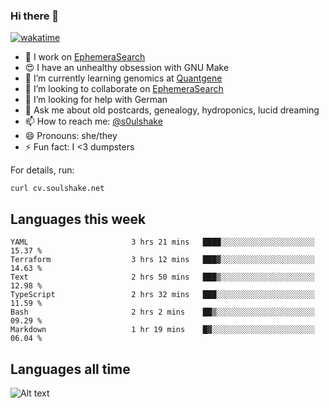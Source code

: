 ### Hi there 👋

[![wakatime](https://wakatime.com/badge/user/08339702-a231-40c4-8838-d449bd2ff951.svg)](https://wakatime.com/@08339702-a231-40c4-8838-d449bd2ff951)

<!--
**soulshake/soulshake** is a ✨ _special_ ✨ repository because its `README.md` (this file) appears on your GitHub profile.

Here are some ideas to get you started:

- 🔭 I’m currently working on ...
- 🌱 I’m currently learning ...
- 👯 I’m looking to collaborate on ...
- 🤔 I’m looking for help with ...
- 💬 Ask me about ...
- 📫 How to reach me: ...
- 😄 Pronouns: ...
- ⚡ Fun fact: ...
-->


- 🔭 I work on [EphemeraSearch](https://www.ephemerasearch.com/)
- 😍 I have an unhealthy obsession with GNU Make
- :dna: I’m currently learning genomics at [Quantgene](https://www.quantgene.com/)
- 👯 I’m looking to collaborate on [EphemeraSearch](https://www.ephemerasearch.com/)
- 🤔 I’m looking for help with German
- 💬 Ask me about old postcards, genealogy, hydroponics, lucid dreaming
- 📫 How to reach me: [@s0ulshake](https://twitter.com/soulshake)
- 😄 Pronouns: she/they
- ⚡ Fun fact: I <3 dumpsters

For details, run:

```
curl cv.soulshake.net
```

## Languages this week

<!--START_SECTION:waka-->

```text
YAML                       3 hrs 21 mins   ████░░░░░░░░░░░░░░░░░░░░░   15.37 %
Terraform                  3 hrs 12 mins   ███▓░░░░░░░░░░░░░░░░░░░░░   14.63 %
Text                       2 hrs 50 mins   ███▒░░░░░░░░░░░░░░░░░░░░░   12.98 %
TypeScript                 2 hrs 32 mins   ███░░░░░░░░░░░░░░░░░░░░░░   11.59 %
Bash                       2 hrs 2 mins    ██▒░░░░░░░░░░░░░░░░░░░░░░   09.29 %
Markdown                   1 hr 19 mins    █▓░░░░░░░░░░░░░░░░░░░░░░░   06.04 %
```

<!--END_SECTION:waka-->

## Languages all time
![Alt text](https://wakatime.com/share/@aj/6aa10b67-a5e9-4fb1-acaf-8692f4385172.svg)
